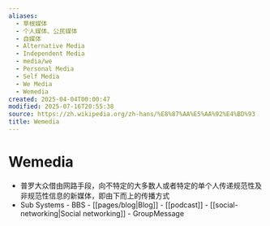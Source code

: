 ```yaml
---
aliases:
  - 草根媒体
  - 个人媒体、公民媒体
  - 自媒体
  - Alternative Media
  - Independent Media
  - media/we
  - Personal Media
  - Self Media
  - We Media
  - Wemedia
created: 2025-04-04T00:00:47
modified: 2025-07-16T20:55:38
source: https://zh.wikipedia.org/zh-hans/%E8%87%AA%E5%AA%92%E4%BD%93
title: Wemedia
---
```


# Wemedia

- 普罗大众借由网路手段，向不特定的大多数人或者特定的单个人传递规范性及非规范性信息的新媒体，即由下而上的传播方式
- Sub Systems
	  - BBS
	  - [[pages/blog|Blog]]
	  - [[podcast]]
	  - [[social-networking|Social networking]]
	  - GroupMessage
